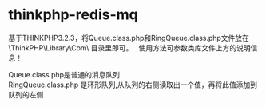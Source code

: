 # thinkphp-redis-mq
基于THINKPHP3.2.3，将Queue.class.php和RingQueue.class.php文件放在 \ThinkPHP\Library\Com\ 目录里即可。  
使用方法可参数类库文件上方的说明信息！

 Queue.class.php是普通的消息队列  
 RingQueue.class.php 是环形队列,从队列的右侧读取出一个值，再将此值添加到队列的左侧
